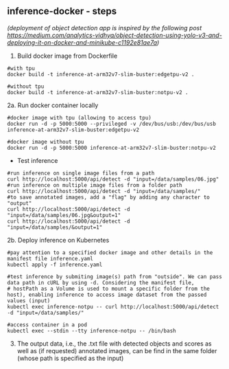 ## inference-docker - steps
*(deployment of object detection app is inspired by the following post https://medium.com/analytics-vidhya/object-detection-using-yolo-v3-and-deploying-it-on-docker-and-minikube-c1192e81ae7a)*

1. Build docker image from Dockerfile
~~~
#with tpu
docker build -t inference-at-arm32v7-slim-buster:edgetpu-v2 .

#without tpu
docker build -t inference-at-arm32v7-slim-buster:notpu-v2 .
~~~
2a. Run docker container locally
~~~
#docker image with tpu (allowing to access tpu)
docker run -d -p 5000:5000 --privileged -v /dev/bus/usb:/dev/bus/usb inference-at-arm32v7-slim-buster:edgetpu-v2

#docker image without tpu
docker run -d -p 5000:5000 inference-at-arm32v7-slim-buster:notpu-v2
~~~
* Test inference
~~~
#run inference on single image files from a path
curl http://localhost:5000/api/detect -d "input=/data/samples/06.jpg"
#run inference on multiple image files from a folder path
curl http://localhost:5000/api/detect -d "input=/data/samples/"
#to save annotated images, add a "flag" by adding any character to "output"
curl http://localhost:5000/api/detect -d "input=/data/samples/06.jpg&output=1"
curl http://localhost:5000/api/detect -d "input=/data/samples/&output=1"
~~~
2b. Deploy inference on Kubernetes
~~~
#pay attention to a specified docker image and other details in the manifest file inference.yaml
kubectl apply -f inference.yaml

#test inference by submiting image(s) path from "outside". We can pass data path in cURL by using -d. Considering the manifest file,
# hostPath as a Volume is used to mount a specific folder from the host), enabling inference to access image dataset from the passed values (input)
kubectl exec inference-notpu -- curl http://localhost:5000/api/detect -d "input=/data/samples/" 

#access container in a pod
kubectl exec --stdin --tty inference-notpu -- /bin/bash
~~~
3. The output data, i.e., the .txt file with detected objects and scores as well as (if requested) annotated images, can be find in the same folder (whose path is specified as the input)
